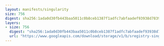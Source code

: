 ```yaml
---
layout: manifests/singularity
size: 756
digest: sha256:1ada0d30fb443baa5011c0b8ceb1387f1adfc7abfaadef93938d7839e0cf0867
layers:
- size: 756
  digest: "sha256:1ada0d30fb443baa5011c0b8ceb1387f1adfc7abfaadef93938d7839e0cf0867"
  url: "https://www.googleapis.com/download/storage/v1/b/sregistry-singularity-static-registry/o/singularityhub%2Fbusybox-latest@31250aff0ac5972820b943077318d4c1.simg?generation=1549493969596530&alt=media"
---
```


